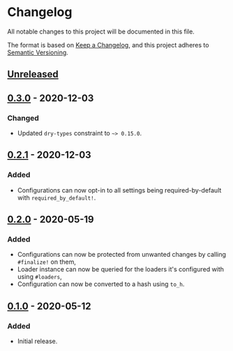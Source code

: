 # Changelog
All notable changes to this project will be documented in this file.

The format is based on [Keep a Changelog](https://keepachangelog.com/en/1.0.0/),
and this project adheres to [Semantic Versioning](https://semver.org/spec/v2.0.0.html).

## [Unreleased]

## [0.3.0] - 2020-12-03
### Changed
- Updated `dry-types` constraint to `~> 0.15.0`.

## [0.2.1] - 2020-12-03
### Added
- Configurations can now opt-in to all settings being required-by-default with `required_by_default!`.

## [0.2.0] - 2020-05-19
### Added
- Configurations can now be protected from unwanted changes by calling `#finalize!` on them,
- Loader instance can now be queried for the loaders it's configured with using `#loaders`,
- Configuration can now be converted to a hash using `to_h`.

## [0.1.0] - 2020-05-12
### Added
- Initial release.

[Unreleased]: https://github.com/surgeventures/fig/compare/v0.3.0...HEAD
[0.3.0]: https://github.com/surgeventures/fig/releases/tag/v0.3.0
[0.2.1]: https://github.com/surgeventures/fig/releases/tag/v0.2.1
[0.2.0]: https://github.com/surgeventures/fig/releases/tag/v0.2.0
[0.1.0]: https://github.com/surgeventures/fig/releases/tag/v0.1.0
